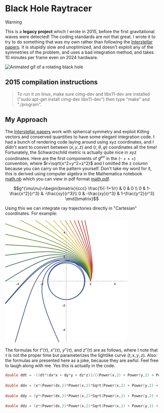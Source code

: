 # Black Hole Raytracer
> [!WARNING]  
> This is a **legacy project** which I wrote in 2015, before the first gravitational waves were detected! The coding standards are not that great. I wrote it to try to do something that was my own rather than following the [Interstellar papers](https://arxiv.org/abs/1502.03808). It is stupidly slow and unoptimized, and doesn't exploit any of the symmetries of the problem, and uses a bad integration method, and takes 10 minutes per frame even on 2024 hardware.

![Animated gif of a rotating black hole](blackhole-600.gif)

## 2015 compilation instructions

> To run it on linux, make sure cimg-dev and libx11-dev are installed ("sudo apt-get install cimg-dev libx11-dev") then type "make" and "./program".

## My Approach
The [Interstellar papers](https://arxiv.org/abs/1502.03808) work with spherical symmetry and exploit Killing vectors and conserved quantities to have some elegant integration code.
I had a bunch of rendering code laying around using xyz coordinates, and I didn't want to convert between $(x,y,z)$ and $(r,\theta,\varphi)$ coordinates all the time! Fortunately, the Schwarzschild metric is actually quite nice in xyz coordinates. Here are the first components of $g^{\mu\nu}$ in the (- + + +) convention, where $r=\sqrt{x^2+y^2+z^2}$ and I omitted the z column because you can carry on the pattern yourself. Don't take my word for it, this is derived using computer algebra in the Mathematica notebook [math.nb]() which you can view in pdf format [math.pdf]().

$$g^{\mu\nu}=\begin{bmatrix}{ccc}
 \frac{1}{-1+1/r} & 0 & 0 \\
0 & 1-\frac{x^2}{r^3} & -\frac{xy}{r^3}\\
0 & -\frac{xy}{r^3} & 1-\frac{y^2}{r^3} 
\end{bmatrix}$$

Using this we can integrate ray trajectories directly in "Cartesian" coordinates. For example:

![Ray trajectories in a Schwarzschild black hole metric](rays.png)


The formulas for $t''(\tau)$, $x''(\tau)$, $y''(\tau)$, and $z''(\tau)$ are as follows, where I note that $\tau$ is not the proper time but parameterizes the lightlike curve $(t,x,y,z)$. Also: the formulas are presented here as a joke, because they are awful. Feel free to laugh along with me. Yes this is actually in the code.

``` C++
double ddt = -((dt*(dx*x + dy*y + dz*z))/((Power(x,2) + Power(y,2) + Power(z,2))*(-1 + Sqrt(Power(x,2) + Power(y,2) + Power(z,2)))));

double ddx = (x*(Power(dx,2)*Power(x,2)*Sqrt(Power(x,2) + Power(y,2) + Power(z,2)) + 2*dx*dz*x*z*Sqrt(Power(x,2) + Power(y,2) + Power(z,2)) + Power(dz,2)*Power(z,2)*Sqrt(Power(x,2) + Power(y,2) + Power(z,2)) + 2*dx*dz*x*z*(-2 + 3*Power(x,2) + 3*Power(y,2) + 3*Power(z,2)) - Power(dz,2)*(2*(-1 + Power(x,2) + Power(y,2))*(Power(x,2) + Power(y,2)) + (Power(x,2) + Power(y,2))*Power(z,2) - Power(z,4)) + Power(dt,2)*(-1 + Power(x,2) + Power(y,2) + Power(z,2))*(-Power(x,2) - Power(y,2) - Power(z,2) + Sqrt(Power(x,2) + Power(y,2) + Power(z,2))) + 2*dy*y*(dx*x + dz*z)*(-2 + 3*Power(x,2) + 3*Power(y,2) + 3*Power(z,2) + Sqrt(Power(x,2) + Power(y,2) + Power(z,2))) + Power(dx,2)*(2*(Power(y,2) + Power(z,2)) + (Power(x,2) + Power(y,2) + Power(z,2))*(Power(x,2) - 2*(Power(y,2) + Power(z,2)))) + Power(dy,2)*(-2*Power(x,4) + Power(y,4) + 2*Power(z,2) - 2*Power(z,4) - Power(x,2)*(-2 + Power(y,2) + 4*Power(z,2)) + Power(y,2)*(-Power(z,2) + Sqrt(Power(x,2) + Power(y,2) + Power(z,2))))))/(2.*(-1 + Power(x,2) + Power(y,2) + Power(z,2))*Power(Power(x,2) + Power(y,2) + Power(z,2),2.5));

double ddy = (y*(Power(dx,2)*Power(x,2)*Sqrt(Power(x,2) + Power(y,2) + Power(z,2)) + 2*dx*dz*x*z*Sqrt(Power(x,2) + Power(y,2) + Power(z,2)) + Power(dz,2)*Power(z,2)*Sqrt(Power(x,2) + Power(y,2) + Power(z,2)) + 2*dx*dz*x*z*(-2 + 3*Power(x,2) + 3*Power(y,2) + 3*Power(z,2)) - Power(dz,2)*(2*(-1 + Power(x,2) + Power(y,2))*(Power(x,2) + Power(y,2)) + (Power(x,2) + Power(y,2))*Power(z,2) - Power(z,4)) + Power(dt,2)*(-1 + Power(x,2) + Power(y,2) + Power(z,2))*(-Power(x,2) - Power(y,2) - Power(z,2) + Sqrt(Power(x,2) + Power(y,2) + Power(z,2))) + 2*dy*y*(dx*x + dz*z)*(-2 + 3*Power(x,2) + 3*Power(y,2) + 3*Power(z,2) + Sqrt(Power(x,2) + Power(y,2) + Power(z,2))) + Power(dx,2)*(2*(Power(y,2) + Power(z,2)) + (Power(x,2) + Power(y,2) + Power(z,2))*(Power(x,2) - 2*(Power(y,2) + Power(z,2)))) + Power(dy,2)*(-2*Power(x,4) + Power(y,4) + 2*Power(z,2) - 2*Power(z,4) - Power(x,2)*(-2 + Power(y,2) + 4*Power(z,2)) + Power(y,2)*(-Power(z,2) + Sqrt(Power(x,2) + Power(y,2) + Power(z,2))))))/(2.*(-1 + Power(x,2) + Power(y,2) + Power(z,2))*Power(Power(x,2) + Power(y,2) + Power(z,2),2.5));

double ddz = (z*(Power(dx,2)*Power(x,2)*Sqrt(Power(x,2) + Power(y,2) + Power(z,2)) + 2*dx*dz*x*z*Sqrt(Power(x,2) + Power(y,2) + Power(z,2)) + Power(dz,2)*Power(z,2)*Sqrt(Power(x,2) + Power(y,2) + Power(z,2)) + 2*dx*dz*x*z*(-2 + 3*Power(x,2) + 3*Power(y,2) + 3*Power(z,2)) - Power(dz,2)*(2*(-1 + Power(x,2) + Power(y,2))*(Power(x,2) + Power(y,2)) + (Power(x,2) + Power(y,2))*Power(z,2) - Power(z,4)) + Power(dt,2)*(-1 + Power(x,2) + Power(y,2) + Power(z,2))*(-Power(x,2) - Power(y,2) - Power(z,2) + Sqrt(Power(x,2) + Power(y,2) + Power(z,2))) + 2*dy*y*(dx*x + dz*z)*(-2 + 3*Power(x,2) + 3*Power(y,2) + 3*Power(z,2) + Sqrt(Power(x,2) + Power(y,2) + Power(z,2))) + Power(dx,2)*(2*(Power(y,2) + Power(z,2)) + (Power(x,2) + Power(y,2) + Power(z,2))*(Power(x,2) - 2*(Power(y,2) + Power(z,2)))) + Power(dy,2)*(-2*Power(x,4) + Power(y,4) + 2*Power(z,2) - 2*Power(z,4) - Power(x,2)*(-2 + Power(y,2) + 4*Power(z,2)) + Power(y,2)*(-Power(z,2) + Sqrt(Power(x,2) + Power(y,2) + Power(z,2))))))/(2.*(-1 + Power(x,2) + Power(y,2) + Power(z,2))*Power(Power(x,2) + Power(y,2) + Power(z,2),2.5));
```

